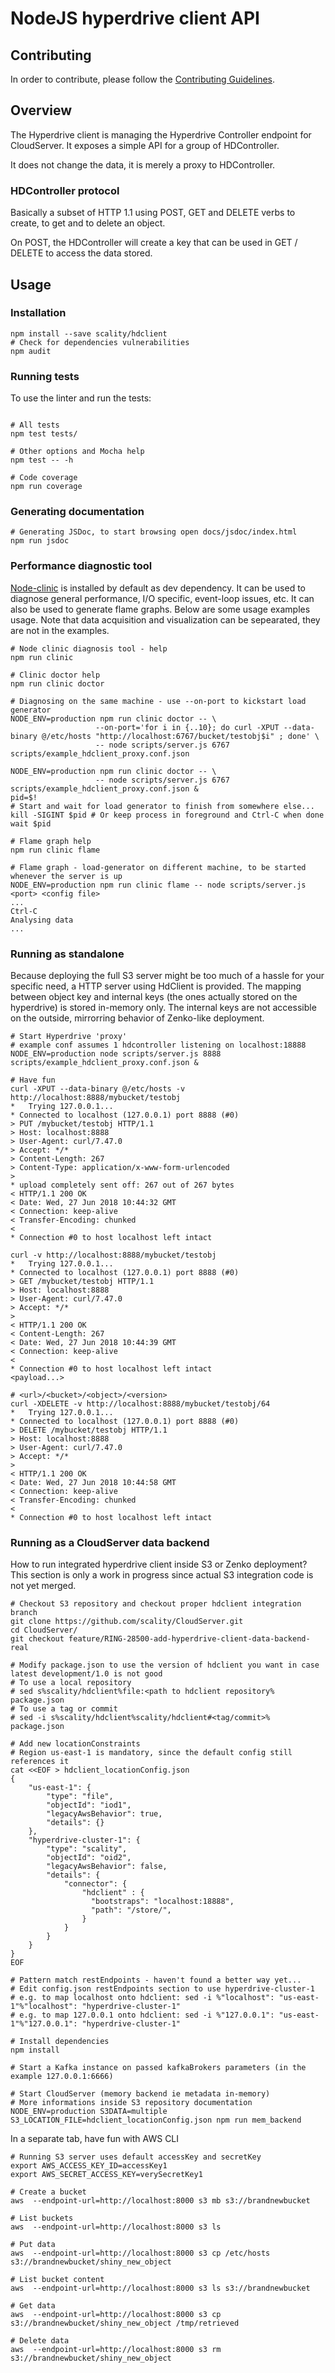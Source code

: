 # NodeJS hyperdrive client API

## Contributing

In order to contribute, please follow the
[Contributing Guidelines](
https://github.com/scality/Guidelines/blob/master/CONTRIBUTING.md).

## Overview

The Hyperdrive client is managing the Hyperdrive Controller endpoint for CloudServer.
It exposes a simple API for a group of HDController.

It does not change the data, it is merely a proxy to HDController.

### HDController protocol

Basically a subset of HTTP 1.1 using POST, GET and DELETE verbs to create, to get and to delete an object.

On POST, the HDController will create a key that can be used in GET / DELETE to access the data stored.

## Usage

### Installation

```shell
npm install --save scality/hdclient
# Check for dependencies vulnerabilities
npm audit
```

### Running tests

To use the linter and run the tests:

```shell

# All tests
npm test tests/

# Other options and Mocha help
npm test -- -h

# Code coverage
npm run coverage
```

### Generating documentation

```shell
# Generating JSDoc, to start browsing open docs/jsdoc/index.html
npm run jsdoc
```

### Performance diagnostic tool

[Node-clinic](https://github.com/nearform/node-clinic) is installed by default as dev dependency. It can be used to diagnose general performance, I/O specific, event-loop issues, etc. It can also be used to generate flame graphs. Below are some usage examples usage. Note that data acquisition and visualization can be sepearated, they are not in the examples.

```shell
# Node clinic diagnosis tool - help
npm run clinic

# Clinic doctor help
npm run clinic doctor

# Diagnosing on the same machine - use --on-port to kickstart load generator
NODE_ENV=production npm run clinic doctor -- \
                   --on-port='for i in {..10}; do curl -XPUT --data-binary @/etc/hosts "http://localhost:6767/bucket/testobj$i" ; done' \
                   -- node scripts/server.js 6767 scripts/example_hdclient_proxy.conf.json

NODE_ENV=production npm run clinic doctor -- \
                   -- node scripts/server.js 6767 scripts/example_hdclient_proxy.conf.json &
pid=$!
# Start and wait for load generator to finish from somewhere else...
kill -SIGINT $pid # Or keep process in foreground and Ctrl-C when done
wait $pid

# Flame graph help
npm run clinic flame

# Flame graph - load-generator on different machine, to be started whenever the server is up
NODE_ENV=production npm run clinic flame -- node scripts/server.js <port> <config file>
...
Ctrl-C
Analysing data
...
```

### Running as standalone

Because deploying the full S3 server might be too much of a hassle for your specific need, a HTTP server using HdClient is provided. The mapping between object key and internal keys (the ones actually stored on the hyperdrive) is stored in-memory only. The internal keys are not accessible on the outside, mirrorring behavior of Zenko-like deployment.

 ```shell
# Start Hyperdrive 'proxy'
# example conf assumes 1 hdcontroller listening on localhost:18888
NODE_ENV=production node scripts/server.js 8888 scripts/example_hdclient_proxy.conf.json &

# Have fun
curl -XPUT --data-binary @/etc/hosts -v http://localhost:8888/mybucket/testobj
*   Trying 127.0.0.1...
* Connected to localhost (127.0.0.1) port 8888 (#0)
> PUT /mybucket/testobj HTTP/1.1
> Host: localhost:8888
> User-Agent: curl/7.47.0
> Accept: */*
> Content-Length: 267
> Content-Type: application/x-www-form-urlencoded
>
* upload completely sent off: 267 out of 267 bytes
< HTTP/1.1 200 OK
< Date: Wed, 27 Jun 2018 10:44:32 GMT
< Connection: keep-alive
< Transfer-Encoding: chunked
<
* Connection #0 to host localhost left intact

curl -v http://localhost:8888/mybucket/testobj
*   Trying 127.0.0.1...
* Connected to localhost (127.0.0.1) port 8888 (#0)
> GET /mybucket/testobj HTTP/1.1
> Host: localhost:8888
> User-Agent: curl/7.47.0
> Accept: */*
>
< HTTP/1.1 200 OK
< Content-Length: 267
< Date: Wed, 27 Jun 2018 10:44:39 GMT
< Connection: keep-alive
<
* Connection #0 to host localhost left intact
<payload...>

# <url>/<bucket>/<object>/<version>
curl -XDELETE -v http://localhost:8888/mybucket/testobj/64
*   Trying 127.0.0.1...
* Connected to localhost (127.0.0.1) port 8888 (#0)
> DELETE /mybucket/testobj HTTP/1.1
> Host: localhost:8888
> User-Agent: curl/7.47.0
> Accept: */*
>
< HTTP/1.1 200 OK
< Date: Wed, 27 Jun 2018 10:44:58 GMT
< Connection: keep-alive
< Transfer-Encoding: chunked
<
* Connection #0 to host localhost left intact
```

### Running as a CloudServer data backend

How to run integrated hyperdrive client inside S3 or Zenko deployment? This section is only a work in progress
since actual S3 integration code is not yet merged.

```shell
# Checkout S3 repository and checkout proper hdclient integration branch
git clone https://github.com/scality/CloudServer.git
cd CloudServer/
git checkout feature/RING-28500-add-hyperdrive-client-data-backend-real

# Modify package.json to use the version of hdclient you want in case latest development/1.0 is not good
# To use a local repository
# sed s%scality/hdclient%file:<path to hdclient repository% package.json
# To use a tag or commit
# sed -i s%scality/hdclient%scality/hdclient#<tag/commit>% package.json

# Add new locationConstraints
# Region us-east-1 is mandatory, since the default config still references it
cat <<EOF > hdclient_locationConfig.json
{
    "us-east-1": {
        "type": "file",
        "objectId": "iod1",
        "legacyAwsBehavior": true,
        "details": {}
    },
    "hyperdrive-cluster-1": {
        "type": "scality",
        "objectId": "oid2",
        "legacyAwsBehavior": false,
        "details": {
            "connector": {
                "hdclient" : {
                  "bootstraps": "localhost:18888",
                  "path": "/store/",
                }
            }
        }
    }
}
EOF

# Pattern match restEndpoints - haven't found a better way yet...
# Edit config.json restEndpoints section to use hyperdrive-cluster-1
# e.g. to map localhost onto hdclient: sed -i %"localhost": "us-east-1"%"localhost": "hyperdrive-cluster-1"
# e.g. to map 127.0.0.1 onto hdclient: sed -i %"127.0.0.1": "us-east-1"%"127.0.0.1": "hyperdrive-cluster-1"

# Install dependencies
npm install

# Start a Kafka instance on passed kafkaBrokers parameters (in the example 127.0.0.1:6666)

# Start CloudServer (memory backend ie metadata in-memory)
# More informations inside S3 repository documentation
NODE_ENV=production S3DATA=multiple S3_LOCATION_FILE=hdclient_locationConfig.json npm run mem_backend
```

In a separate tab, have fun with AWS CLI

```shell
# Running S3 server uses default accessKey and secretKey
export AWS_ACCESS_KEY_ID=accessKey1
export AWS_SECRET_ACCESS_KEY=verySecretKey1

# Create a bucket
aws  --endpoint-url=http://localhost:8000 s3 mb s3://brandnewbucket

# List buckets
aws  --endpoint-url=http://localhost:8000 s3 ls

# Put data
aws  --endpoint-url=http://localhost:8000 s3 cp /etc/hosts s3://brandnewbucket/shiny_new_object

# List bucket content
aws  --endpoint-url=http://localhost:8000 s3 ls s3://brandnewbucket

# Get data
aws  --endpoint-url=http://localhost:8000 s3 cp s3://brandnewbucket/shiny_new_object /tmp/retrieved

# Delete data
aws  --endpoint-url=http://localhost:8000 s3 rm s3://brandnewbucket/shiny_new_object
```
